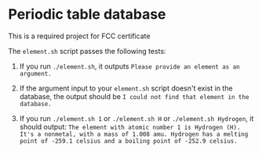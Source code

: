 # Periodic table database

This is a required project for FCC certificate

The `element.sh` script passes the following tests:

1. If you run `./element.sh`, it outputs `Please provide an element as an argument.`

2. If the argument input to your `element.sh` script doesn't exist in the database, the output should be `I could not find that element in the database.`

3. If you run `./element.sh 1` or `./element.sh H` or `./element.sh Hydrogen`, it should output: `The element with atomic number 1 is Hydrogen (H). It's a nonmetal, with a mass of 1.008 amu. Hydrogen has a melting point of -259.1 celsius and a boiling point of -252.9 celsius.`
